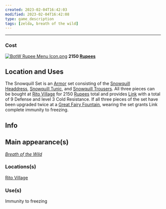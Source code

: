 ```yaml
---
created: 2023-02-04T16:42:03
modified: 2023-02-04T16:42:08
type: game_description
tags: [zelda, breath of the wild]
---
```

___

### Cost
[![BotW Rupee Menu Icon.png](https://static.wikia.nocookie.net/zelda_gamepedia_en/images/9/90/BotW_Rupee_Menu_Icon.png/revision/latest?cb=20170226201054&format=original)](https://zelda.fandom.com/wiki/Rupee "Rupee") **2150 [Rupees](https://zelda.fandom.com/wiki/Rupee#Breath_of_the_Wild "Rupee")**

## Location and Uses
The Snowquill Set is an [Armor](https://zelda.fandom.com/wiki/Armor "Armor") set consisting of the [Snowquill Headdress](https://zelda.fandom.com/wiki/Snowquill_Headdress "Snowquill Headdress"), [Snowquill Tunic](https://zelda.fandom.com/wiki/Snowquill_Tunic "Snowquill Tunic"), and [Snowquill Trousers](https://zelda.fandom.com/wiki/Snowquill_Trousers "Snowquill Trousers"). All three pieces can be bought at [Rito Village](https://zelda.fandom.com/wiki/Rito_Village "Rito Village") for 2150 [Rupees](https://zelda.fandom.com/wiki/Rupee "Rupee") total and provides [Link](https://zelda.fandom.com/wiki/Link "Link") with a total of 9 Defense and level 3 Cold Resistance. If all three pieces of the set have been upgraded twice at a [Great Fairy Fountain](https://zelda.fandom.com/wiki/Great_Fairy_Fountain "Great Fairy Fountain"), wearing the set grants Link complete immunity to freezing.

## Info
## Main appearance(s)
_[Breath of the Wild](https://zelda.fandom.com/wiki/The_Legend_of_Zelda:_Breath_of_the_Wild "The Legend of Zelda: Breath of the Wild")_

### Locations(s)
[Rito Village](https://zelda.fandom.com/wiki/Rito_Village "Rito Village")

### Use(s)
Immunity to freezing